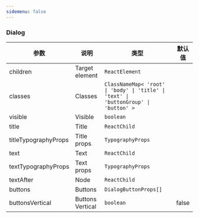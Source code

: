 ```yaml
---
sidemenu: false
---
```


### Dialog

| 参数	|说明	|类型	|默认值
| --- | --- | --- | ---
| children | Target element | `ReactElement` |
| classes | Classes | `ClassNameMap< 'root' \| 'body' \| 'title' \| 'text' \| 'buttonGroup' \| 'button' >` |
| visible | Visible | `boolean` |
| title | Title | `ReactChild` |
| titleTypographyProps | Title props | `TypographyProps` |
| text | Text | `ReactChild` |
| textTypographyProps | Text props | `TypographyProps` |
| textAfter | Node | `ReactChild` |
| buttons | Buttons | `DialogButtonProps[]` |
| buttonsVertical | Buttons Vertical | `boolean` | false
